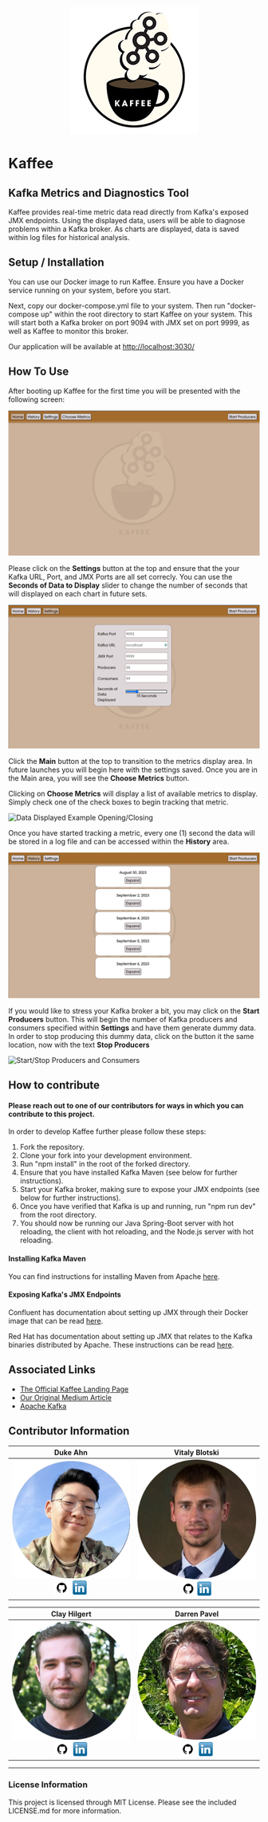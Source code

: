 <p align="center">
  <img src="/src/assets/readme/logoFixed.png" />
</p>

# Kaffee

## Kafka Metrics and Diagnostics Tool

Kaffee provides real-time metric data read directly from Kafka's exposed JMX endpoints.
Using the displayed data, users will be able to diagnose problems within a Kafka broker.
As charts are displayed, data is saved within log files for historical analysis.

## Setup / Installation

You can use our Docker image to run Kaffee. Ensure you have a Docker service running on your system, before you start.

Next, copy our docker-compose.yml file to your system. Then run "docker-compose up" within the root directory to start Kaffee on your system. This will start both a Kafka broker on port 9094 with JMX set on port 9999, as well as Kaffee to monitor this broker.

Our application will be available at [http://localhost:3030/](http://localhost:3030/)

## How To Use

After booting up Kaffee for the first time you will be presented with the following screen:

![Kafka Main Page](/src/assets/readme/Main.png)

Please click on the **Settings** button at the top and ensure that the your Kafka URL, Port, and JMX Ports are all set correcly. You can use the **Seconds of Data to Display** slider to change the number of seconds that will displayed on each chart in future sets.

![Settings Button Highlighted](/src/assets/readme/Settings.png)

Click the **Main** button at the top to transition to the metrics display area. In future launches you will begin here with the settings saved. Once you are in the Main area, you will see the **Choose Metrics** button.

Clicking on **Choose Metrics** will display a list of available metrics to display. Simply check one of the check boxes to begin tracking that metric.

![Data Displayed Example Opening/Closing](/src/assets/readme/add%20a%20chart.gif)

Once you have started tracking a metric, every one (1) second the data will be stored in a log file and can be accessed within the **History** area.

![History Page](/src/assets/readme/History.png)

If you would like to stress your Kafka broker a bit, you may click on the **Start Producers** button. This will begin the number of Kafka producers and consumers specified within **Settings** and have them generate dummy data. In order to stop producing this dummy data, click on the button it the same location, now with the text **Stop Producers**

![Start/Stop Producers and Consumers](</src/assets/readme/stop%20and%20start%20(1).gif>)

## How to contribute

#### Please reach out to one of our contributors for ways in which you can contribute to this project.

In order to develop Kaffee further please follow these steps:

1. Fork the repository.
2. Clone your fork into your development environment.
3. Run "npm install" in the root of the forked directory.
4. Ensure that you have installed Kafka Maven (see below for further instructions).
5. Start your Kafka broker, making sure to expose your JMX endpoints (see below for further instructions).
6. Once you have verified that Kafka is up and running, run "npm run dev" from the root directory.
7. You should now be running our Java Spring-Boot server with hot reloading, the client with hot reloading, and the Node.js server with hot reloading.

#### Installing Kafka Maven

You can find instructions for installing Maven from Apache [here](https://maven.apache.org/install.html).

#### Exposing Kafka's JMX Endpoints

Confluent has documentation about setting up JMX through their Docker image that can be read [here](https://docs.confluent.io/platform/current/installation/docker/operations/monitoring.html#use-jmx-monitor-docker-deployments).

Red Hat has documentation about setting up JMX that relates to the Kafka binaries distributed by Apache. These instructions can be read [here](https://access.redhat.com/documentation/en-us/red_hat_amq/7.2/html/using_amq_streams_on_red_hat_enterprise_linux_rhel/monitoring-str).

## Associated Links

- [The Official Kaffee Landing Page](http://kafka-kaffee.com/)
- [Our Original Medium Article](https://medium.com/@darren.pavel/kaffee-an-apache-kafka-monitor-fe4fa4e997d1/)
- [Apache Kafka](https://kafka.apache.org/)

## Contributor Information

<!-- Not sure why this mess works and so many other attempts didn't -->

|                                                                                                                                                 Duke Ahn                                                                                                                                                 |                                                                                                                                                  Vitaly Blotski                                                                                                                                                  |
| :------------------------------------------------------------------------------------------------------------------------------------------------------------------------------------------------------------------------------------------------------------------------------------------------------: | :--------------------------------------------------------------------------------------------------------------------------------------------------------------------------------------------------------------------------------------------------------------------------------------------------------------: |
| [![Duke Ahn's LinkedIn](src/assets/readme/duke-ahn.png)](https://www.linkedin.com/in/duke-ahn-3886b9284/)<br/>[![Duke Ahn's Github](src/assets/readme/github.png)](https://github.com/AhnDuke) [![Duke Ahn's LinkedIn](src/assets/readme/linkedin.png)](https://www.linkedin.com/in/duke-ahn-3886b9284/) | [![Vitaly Blotski's LinkedIn](src/assets/readme/Blotski.png)](https://www.linkedin.com/in/vitaly-blotski/)<br/>[![Vitaly Blotski's Github](src/assets/readme/github.png)](https://github.com/Blotski)[![Vitaly Blotski's LinkedIn](src/assets/readme/linkedin.png)](https://www.linkedin.com/in/vitaly-blotski/) |

|                                                                                                                                           Clay Hilgert                                                                                                                                           |                                                                                                                                              Darren Pavel                                                                                                                                              |
| :----------------------------------------------------------------------------------------------------------------------------------------------------------------------------------------------------------------------------------------------------------------------------------------------: | :----------------------------------------------------------------------------------------------------------------------------------------------------------------------------------------------------------------------------------------------------------------------------------------------------: |
| [![Clay Hilgert](src/assets/readme/clhilgert.png)](https://www.linkedin.com/in/clay-hilgert/)<br/>[![Clay Hilgert's Github](src/assets/readme/github.png)](https://github.com/clhilgert) [![Clay Hilgert's LinkedIn](src/assets/readme/linkedin.png)](https://www.linkedin.com/in/clay-hilgert/) | [![Darren Pavel's LinkedIn](src/assets/readme/dpavel.png)](https://www.linkedin.com/in/darren-pavel/)<br/>[![Darren Pavel's Github](src/assets/readme/github.png)](https://github.com/dcpavel) [![Darren Pavel's LinkedIn](src/assets/readme/linkedin.png)](https://www.linkedin.com/in/darren-pavel/) |

---

### License Information

This project is licensed through MIT License. Please see the included LICENSE.md for more information.

